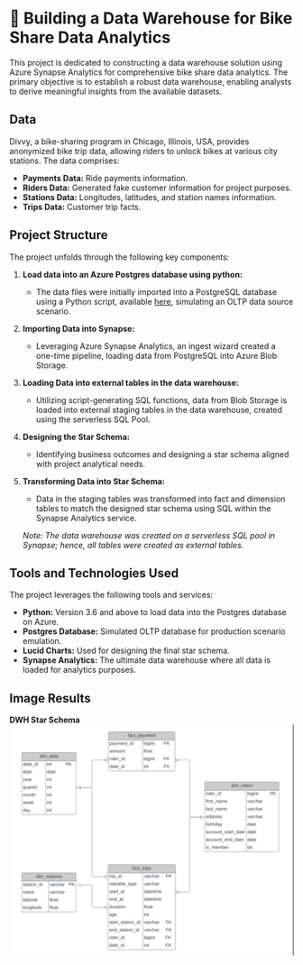# 🚀 Building a Data Warehouse for Bike Share Data Analytics

This project is dedicated to constructing a data warehouse solution using Azure Synapse Analytics for comprehensive bike share data analytics. The primary objective is to establish a robust data warehouse, enabling analysts to derive meaningful insights from the available datasets.

## Data
Divvy, a bike-sharing program in Chicago, Illinois, USA, provides anonymized bike trip data, allowing riders to unlock bikes at various city stations. The data comprises:

- **Payments Data:** Ride payments information.
- **Riders Data:** Generated fake customer information for project purposes.
- **Stations Data:** Longitudes, latitudes, and station names information.
- **Trips Data:** Customer trip facts.

## Project Structure

The project unfolds through the following key components:

1. **Load data into an Azure Postgres database using python:**
    - The data files were initially imported into a PostgreSQL database using a Python script, available [here](https://github.com/udacity/Azure-Data-Warehouse-Project/tree/main/starter), simulating an OLTP data source scenario.

2. **Importing Data into Synapse:**
    - Leveraging Azure Synapse Analytics, an ingest wizard created a one-time pipeline, loading data from PostgreSQL into Azure Blob Storage.

3. **Loading Data into external tables in the data warehouse:**
    - Utilizing script-generating SQL functions, data from Blob Storage is loaded into external staging tables in the data warehouse, created using the serverless SQL Pool.

4. **Designing the Star Schema:**
    - Identifying business outcomes and designing a star schema aligned with project analytical needs.

5. **Transforming Data into Star Schema:**
    - Data in the staging tables was transformed into fact and dimension tables to match the designed star schema using SQL within the Synapse Analytics service.

    *Note: The data warehouse was created on a serverless SQL pool in Synapse; hence, all tables were created as external tables.*

## Tools and Technologies Used

The project leverages the following tools and services:

- **Python:** Version 3.6 and above to load data into the Postgres database on Azure.
- **Postgres Database:** Simulated OLTP database for production scenario emulation.
- **Lucid Charts:** Used for designing the final star schema.
- **Synapse Analytics:** The ultimate data warehouse where all data is loaded for analytics purposes.

## Image Results

**DWH Star Schema**
![ERP](https://github.com/DchemistRae/DEND-projects/blob/main/Building%20Data%20warehouse%20for%20Bike%20Share%20Data%20Analytics/images/ERP%20diagram.png)

